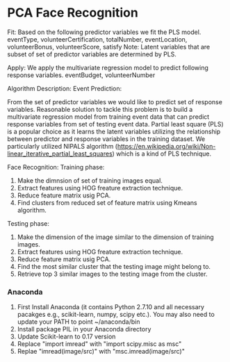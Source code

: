 # PCA Face Recognition

Fit: Based on the following predictor variables we fit the PLS model.
eventType, volunteerCertification, totalNumber, eventLocation, volunteerBonus, volunteerScore, satisfy
Note: Latent variables that are subset of set of predictor variables are determined by PLS.

Apply: We apply the multivariate regression model to predict following response variables.
eventBudget, volunteerNumber 


Algorithm Description:
Event Prediction:

From the set of predictor variables we would like to predict set of response variables. Reasonable solution to tackle this problem is to build a multivariate regression model from training event data that can predict response variables from set of testing event data. Partial least square (PLS) is a popular choice as it learns the latent variables utilizing the relationship between predictor and response variables in the training dataset. We particularly utilized NIPALS algorithm  (https://en.wikipedia.org/wiki/Non-linear_iterative_partial_least_squares) which is a kind of PLS technique.  

Face Recognition:
Training phase: 
1. Make the dimnsion of set of training images equal.
2. Extract features using HOG freature extraction technique.
3. Reduce feature matrix usig PCA.
4. Find clusters from reduced set of feature matrix using Kmeans algorithm.

Testing phase:
1. Make the dimension of the image similar to the dimension of training images.
2. Extract features using HOG freature extraction technique.
3. Reduce feature matrix usig PCA.
4. Find the most similar cluster that the testing image might belong to.
5. Retrieve top 3 similar images to the testing image from the cluster.

### Anaconda ####
1. First Install Anaconda (it contains Python 2.7.10 and all necessary pacakges e.g., scikit-learn, numpy, scipy etc.). You may also need to update your PATH to point ~/anaconda/bin
2. Install package PIL in your Anaconda directory
3. Update Scikit-learn to 0.17 version
4. Replace "import imread" with "import scipy.misc as msc"
5. Replae "imread(image/src)" with "msc.imread(image/src)"
